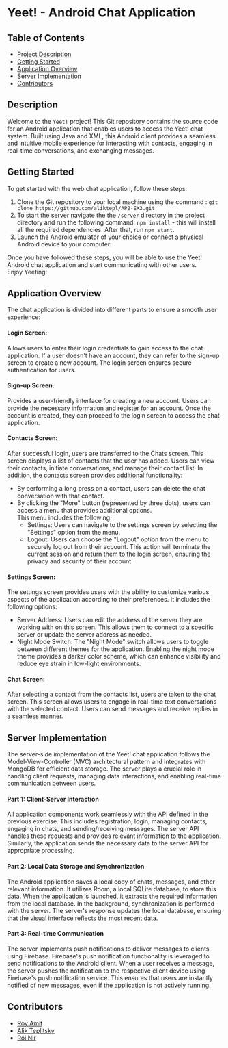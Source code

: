 # Yeet! - Android Chat Application

## Table of Contents
* [Project Description](#description)
* [Getting Started](#Getting-Started)
* [Application Overview](#application-overview)
* [Server Implementation](#server-implementation)
* [Contributors](#contributors)
  
## Description
Welcome to the `Yeet!` project! This Git repository contains the source code for an Android application that enables users to access the Yeet! chat system. Built using Java and XML, this Android client provides a seamless and intuitive mobile experience for interacting with contacts, engaging in real-time conversations, and exchanging messages.

## Getting Started
To get started with the web chat application, follow these steps:  
1. Clone the Git repository to your local machine using the command : `git clone https://github.com/aliktepl/AP2-EX3.git`  
2. To start the server navigate the the `/server` directory in the project directory and run the following command: `npm install` - this will install all the required dependencies. After that, run `npm start`.    
3. Launch the Android emulator of your choice or connect a physical Android device to your computer.

Once you have followed these steps, you will be able to use the Yeet! Android chat application and start communicating with other users.  
Enjoy Yeeting!  

## Application Overview
The chat application is divided into different parts to ensure a smooth user experience:  

#### Login Screen:  
Allows users to enter their login credentials to gain access to the chat application. If a user doesn't have an account, they can refer to the sign-up screen to create a new account. The login screen ensures secure authentication for users. 
#### Sign-up Screen:  
Provides a user-friendly interface for creating a new account. Users can provide the necessary information and register for an account. Once the account is created, they can proceed to the login screen to access the chat application.
#### Contacts Screen:  
After successful login, users are transferred to the Chats screen. This screen displays a list of contacts that the user has added. Users can view their contacts, initiate conversations, and manage their contact list. In addition, the contacts screen provides additional functionality:
  - By performing a long press on a contact, users can delete the chat conversation with that contact.
  - By clicking the "More" button (represented by three dots), users can access a menu that provides additional options.   
This menu includes the following:
    * Settings: Users can navigate to the settings screen by selecting the "Settings" option from the menu.
    * Logout: Users can choose the "Logout" option from the menu to securely log out from their account. This action will terminate the current session and return them to the login screen, ensuring the privacy and security of their account.
#### Settings Screen:
The settings screen provides users with the ability to customize various aspects of the application according to their preferences. It includes the following options:  
* Server Address: Users can edit the address of the server they are working with on this screen. This allows them to connect to a specific server or update the server address as needed.
* Night Mode Switch: The "Night Mode" switch allows users to toggle between different themes for the application. Enabling the night mode theme provides a darker color scheme, which can enhance visibility and reduce eye strain in low-light environments. 
#### Chat Screen:  
After selecting a contact from the contacts list, users are taken to the chat screen. This screen allows users to engage in real-time text conversations with the selected contact. Users can send messages and receive replies in a seamless manner. 

## Server Implementation
The server-side implementation of the Yeet! chat application follows the Model-View-Controller (MVC) architectural pattern and integrates with MongoDB for efficient data storage. The server plays a crucial role in handling client requests, managing data interactions, and enabling real-time communication between users.  

#### Part 1: Client-Server Interaction  
All application components work seamlessly with the API defined in the previous exercise. This includes registration, login, managing contacts, engaging in chats, and sending/receiving messages. The server API handles these requests and provides relevant information to the application. Similarly, the application sends the necessary data to the server API for appropriate processing.  
#### Part 2: Local Data Storage and Synchronization  
The Android application saves a local copy of chats, messages, and other relevant information. It utilizes Room, a local SQLite database, to store this data. When the application is launched, it extracts the required information from the local database. In the background, synchronization is performed with the server. The server's response updates the local database, ensuring that the visual interface reflects the most recent data.  
#### Part 3: Real-time Communication
The server implements push notifications to deliver messages to clients using Firebase. Firebase's push notification functionality is leveraged to send notifications to the Android client. When a user receives a message, the server pushes the notification to the respective client device using Firebase's push notification service. This ensures that users are instantly notified of new messages, even if the application is not actively running.  

## Contributors
- [Roy Amit](https://github.com/royamit1)  
- [Alik Teplitsky](https://github.com/aliktepl)
- [Roi Nir](https://github.com/roini7)

